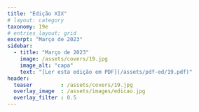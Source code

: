 ```yaml
---
title: "Edição XIX"
# layout: category
taxonomy: 19e
# entries_layout: grid
excerpt: "Março de 2023"
sidebar:
  - title: "Março de 2023"
    image: /assets/covers/19.jpg
    image_alt: "capa"
    text: "[Ler esta edição em PDF](/assets/pdf-ed/19.pdf)"
header:
  teaser         : /assets/covers/19.jpg
  overlay_image  : /assets/images/edicao.jpg
  overlay_filter : 0.5
---
```

